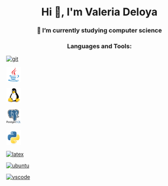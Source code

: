 <h1 align="center">Hi 👋, I'm Valeria Deloya</h1>
<h3 align="center">🌱 I’m currently studying computer science</h3>

<h3 align="center">Languages and Tools:</h3>

<p align="left"> <a href="https://git-scm.com/" target="_blank" rel="noreferrer"> 
<img src="https://www.vectorlogo.zone/logos/git-scm/git-scm-icon.svg" alt="git" width="40" height="40"/> 

</a> <a href="https://www.java.com" target="_blank" rel="noreferrer"> 
<img src="https://raw.githubusercontent.com/devicons/devicon/master/icons/java/java-original.svg" alt="java" width="40" height="40"/> 


</a> <a href="https://www.linux.org/" target="_blank" rel="noreferrer"> 
<img src="https://raw.githubusercontent.com/devicons/devicon/master/icons/linux/linux-original.svg" alt="linux" width="40" height="40"/>
 
</a> <a href="https://www.postgresql.org" target="_blank" rel="noreferrer"> 
<img src="https://raw.githubusercontent.com/devicons/devicon/master/icons/postgresql/postgresql-original-wordmark.svg" alt="postgresql" width="40" height="40"/> 

</a> <a href="https://www.python.org" target="_blank" rel="noreferrer"> <img src="https://raw.githubusercontent.com/devicons/devicon/master/icons/python/python-original.svg" alt="python" width="40" height="40"/> 

</a> <a href="https://es.wikipedia.org/wiki/LaTeX" target="_blank" rel="noreferrer"> 
<img src="https://cdn.jsdelivr.net/gh/devicons/devicon/icons/latex/latex-original.svg" alt="latex" width="40" height="40"/>

</a> <a href="https://ubuntu.com/" target="_blank" rel="noreferrer"> 
<img src="https://cdn.jsdelivr.net/gh/devicons/devicon/icons/ubuntu/ubuntu-plain.svg" alt="ubuntu" width="40" height="40"/>

</a> <a href="https://code.visualstudio.com/" target="_blank" rel="noreferrer"> 
<img src="https://cdn.jsdelivr.net/gh/devicons/devicon/icons/vscode/vscode-original.svg" alt="vscode" width="40" height="40"/>

</p>

